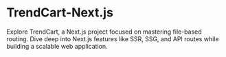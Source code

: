 # TrendCart-Next.js
 Explore TrendCart, a Next.js project focused on mastering file-based routing. Dive deep into Next.js features like SSR, SSG, and API routes while building a scalable web application.
